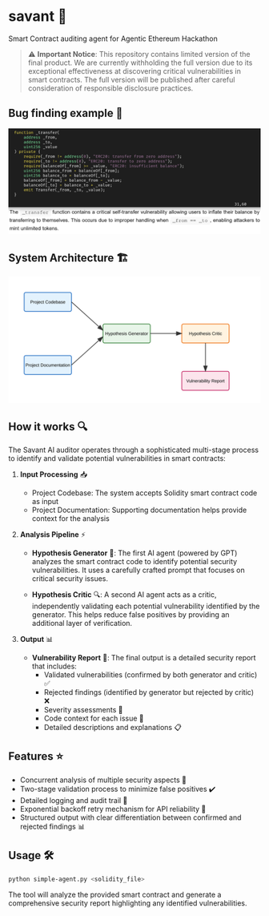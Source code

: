 # savant 🤖
Smart Contract auditing agent for Agentic Ethereum Hackathon

> ⚠️ **Important Notice**: This repository contains limited version of the final product. We are currently withholding the full version due to its exceptional effectiveness at discovering critical vulnerabilities in smart contracts. The full version will be published after careful consideration of responsible disclosure practices.

## Bug finding example 🐛

![Bug finding example](assets/2025-02-08_02-17.png)

## System Architecture 🏗️

![Savant AI Auditor Architecture](assets/diagram.svg)

## How it works 🔍

The Savant AI auditor operates through a sophisticated multi-stage process to identify and validate potential vulnerabilities in smart contracts:

1. **Input Processing** 📥
   - Project Codebase: The system accepts Solidity smart contract code as input
   - Project Documentation: Supporting documentation helps provide context for the analysis

2. **Analysis Pipeline** ⚡
   - **Hypothesis Generator** 🧪: The first AI agent (powered by GPT) analyzes the smart contract code to identify potential security vulnerabilities. It uses a carefully crafted prompt that focuses on critical security issues.

   - **Hypothesis Critic** 🔍: A second AI agent acts as a critic, independently validating each potential vulnerability identified by the generator. This helps reduce false positives by providing an additional layer of verification.

3. **Output** 📊
   - **Vulnerability Report** 📝: The final output is a detailed security report that includes:
     - Validated vulnerabilities (confirmed by both generator and critic) ✅
     - Rejected findings (identified by generator but rejected by critic) ❌
     - Severity assessments 🚨
     - Code context for each issue 📄
     - Detailed descriptions and explanations 📋

## Features ⭐

- Concurrent analysis of multiple security aspects 🔄
- Two-stage validation process to minimize false positives ✔️
- Detailed logging and audit trail 📝
- Exponential backoff retry mechanism for API reliability 🔁
- Structured output with clear differentiation between confirmed and rejected findings 📊

## Usage 🛠️

```bash
python simple-agent.py <solidity_file>
```

The tool will analyze the provided smart contract and generate a comprehensive security report highlighting any identified vulnerabilities.
